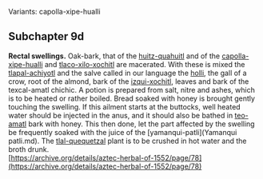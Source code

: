 Variants: capolla-xipe-hualli  

## Subchapter 9d  
**Rectal swellings.** Oak-bark, that of the [huitz-quahuitl](Huitz-quahuitl.md) and of the [capolla-xipe-hualli](Capolla-xipehualli.md) and [tlaco-xilo-xochitl](Tlaco-xilo-xochitl.md) are macerated. With these is mixed the [tlapal-achiyotl](Tlapal-achiyotl.md) and the salve called in our language the [holli](Holli.md), the gall of a crow, root of the almond, bark of the [izqui-xochitl](Izqui-xochitl.md), leaves and bark of the texcal-amatl chichic. A potion is prepared from salt, nitre and ashes, which is to be heated or rather boiled. Bread soaked with honey is brought gently touching the swelling. If this ailment starts at the buttocks, well heated water should be injected in the anus, and it should also be bathed in [teo-amatl](Teo-amatl.md) bark with honey. This then done, let the part affected by the swelling be frequently soaked with the juice of the [yamanqui-patli](Yamanqui patli.md). The [tlal-quequetzal](Tlal-quequetzal.md) plant is to be crushed in hot water and the broth drunk.  
[https://archive.org/details/aztec-herbal-of-1552/page/78](https://archive.org/details/aztec-herbal-of-1552/page/78)  

